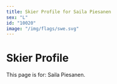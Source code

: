 ```yaml
---
title: Skier Profile for Saila Piesanen
sex: "L"
id: "10020"
image: "/img/flags/swe.svg" 
---
```


# Skier Profile

This page is for: Saila Piesanen.
    